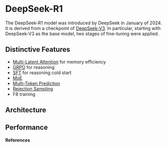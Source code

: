 # DeepSeek-R1

The DeepSeek-R1 model was introduced by DeepSeek in January of 2024. It is
derived from a checkpoint of [DeepSeek-V3](../models/deepseek_v3.md). In particular,
starting with DeepSeek-V3 as the base model, two stages of fine-tuning were
applied.

## Distinctive Features

- [Multi-Latent Attention](../llms/architecture/mla.md) for memory efficiency
- [GRPO](../llms/fine_tuning/grpo.md) for reasoning
- [SFT](../llms/fine_tuning/sft.md) for reasoning cold start
- [MoE](../llms/architecture/moe.md)
- [Multi-Token Prediction](../llms/decoding/multi_token_prediction.md)
- [Rejection Sampling](../llms/misc/rejection_sampling.md)
- F8 training

## Architecture

## Performance

#### References <!-- markdownlint-disable-line MD001 -->
